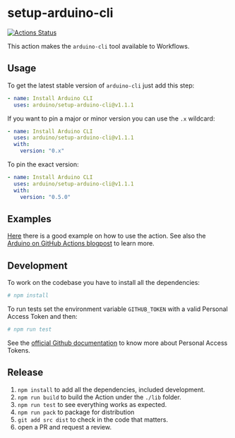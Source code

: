 # setup-arduino-cli

[![Actions Status](https://github.com/arduino/setup-arduino-cli/workflows/Test%20Action/badge.svg)](https://github.com/arduino/setup-arduino-cli/actions)

This action makes the `arduino-cli` tool available to Workflows.

## Usage

To get the latest stable version of `arduino-cli` just add this step:

```yaml
- name: Install Arduino CLI
  uses: arduino/setup-arduino-cli@v1.1.1
```

If you want to pin a major or minor version you can use the `.x` wildcard:

```yaml
- name: Install Arduino CLI
  uses: arduino/setup-arduino-cli@v1.1.1
  with:
    version: "0.x"
```

To pin the exact version:

```yaml
- name: Install Arduino CLI
  uses: arduino/setup-arduino-cli@v1.1.1
  with:
    version: "0.5.0"
```

## Examples

[Here][example] there is a good example on how to use the action.
See also the [Arduino on GitHub Actions blogpost][blogpost] to learn more.

## Development

To work on the codebase you have to install all the dependencies:

```sh
# npm install
```

To run tests set the environment variable `GITHUB_TOKEN` with a valid Personal Access Token and then:

```sh
# npm run test
```

See the [official Github documentation][pat-docs] to know more about Personal Access Tokens.

## Release

1. `npm install` to add all the dependencies, included development.
2. `npm run build` to build the Action under the `./lib` folder.
3. `npm run test` to see everything works as expected.
4. `npm run pack` to package for distribution
5. `git add src dist` to check in the code that matters.
6. open a PR and request a review.

[pat-docs]: https://docs.github.com/en/github/authenticating-to-github/creating-a-personal-access-token
[example]: https://github.com/arduino/arduino-cli-example/blob/master/.github/workflows/test.yaml
[blogpost]: https://blog.arduino.cc/2019/11/14/arduino-on-github-actions/
